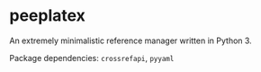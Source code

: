 # peeplatex

An extremely minimalistic reference manager written in Python 3.

Package dependencies: `crossrefapi`, `pyyaml`
